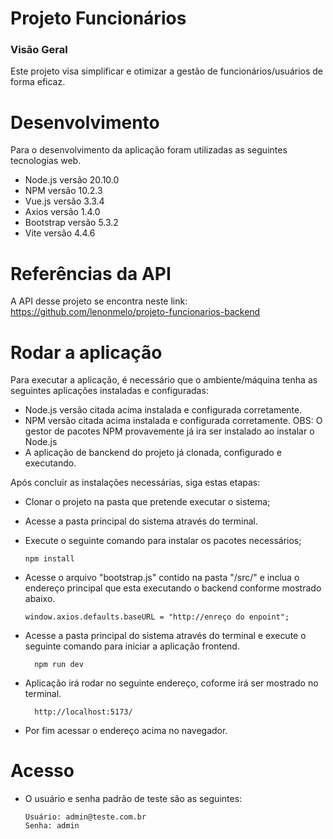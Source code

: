 
# Projeto Funcionários
### Visão Geral
Este projeto visa simplificar e otimizar a gestão de funcionários/usuários de forma eficaz.

# Desenvolvimento
Para o desenvolvimento da aplicação foram utilizadas as seguintes tecnologias web.

* Node.js versão 20.10.0
* NPM versão 10.2.3
* Vue.js versão 3.3.4
* Axios versão 1.4.0
* Bootstrap versão 5.3.2
* Vite versão 4.4.6

# Referências da API
A API desse projeto se encontra neste link: https://github.com/lenonmelo/projeto-funcionarios-backend

# Rodar a aplicação
Para executar a aplicação, é necessário que o ambiente/máquina tenha as seguintes aplicações instaladas e configuradas:
* Node.js versão citada acima instalada e configurada corretamente.
* NPM versão citada acima instalada e configurada corretamente.
  OBS: O gestor de pacotes NPM provavemente já ira ser instalado ao instalar o Node.js 
* A aplicação de banckend do projeto já clonada, configurado e executando.
  
Após concluir as instalações necessárias, siga estas etapas:
* Clonar o projeto na pasta que pretende executar o sistema;
* Acesse a pasta principal do sistema através do terminal.
* Execute o seguinte comando para instalar os pacotes necessários;

      npm install

* Acesse o arquivo "bootstrap.js" contido na pasta "/src/" e inclua o endereço principal que esta executando o backend conforme mostrado abaixo.

      window.axios.defaults.baseURL = "http://enreço do enpoint";
    
* Acesse a pasta principal do sistema através do terminal e execute o seguinte comando para iniciar a aplicação frontend.
  
        npm run dev

* Aplicação irá rodar no seguinte endereço, coforme irá ser mostrado no terminal.

        http://localhost:5173/

* Por fim acessar o endereço acima no navegador.

# Acesso

* O usuário e senha padrão de teste são as seguintes:

      Usuário: admin@teste.com.br
      Senha: admin
